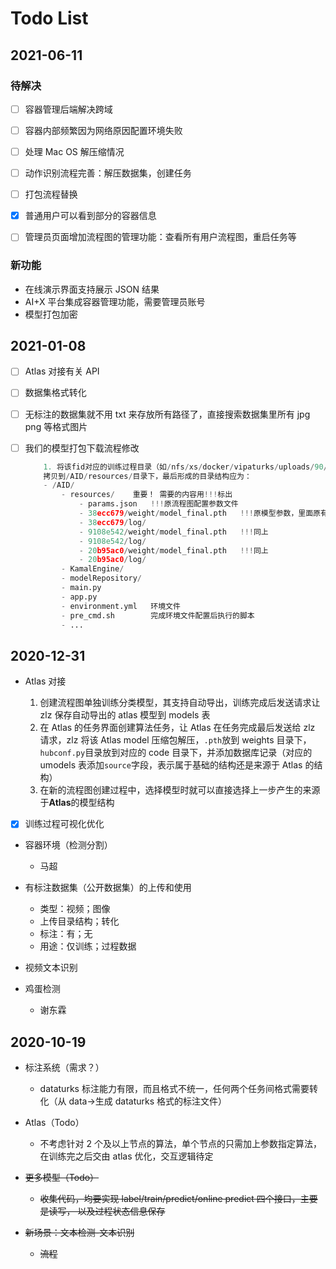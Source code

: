 # Todo List

## 2021-06-11

### 待解决

- [ ] 容器管理后端解决跨域
- [ ] 容器内部频繁因为网络原因配置环境失败

- [ ] 处理 Mac OS 解压缩情况
- [ ] 动作识别流程完善：解压数据集，创建任务
- [ ] 打包流程替换

- [x] 普通用户可以看到部分的容器信息
- [ ] 管理员页面增加流程图的管理功能：查看所有用户流程图，重启任务等

### 新功能

- 在线演示界面支持展示 JSON 结果
- AI+X 平台集成容器管理功能，需要管理员账号
- 模型打包加密

## 2021-01-08

- [ ] Atlas 对接有关 API
- [ ] 数据集格式转化
- [ ] 无标注的数据集就不用 txt 来存放所有路径了，直接搜索数据集里所有 jpg png 等格式图片
- [ ] 我们的模型打包下载流程修改

  ```python
      1. 将该fid对应的训练过程目录（如/nfs/xs/docker/vipaturks/uploads/90/）下的所有【节点id/weight/model_final.pth】 比如glob(*/weight/model_final.pth)
      拷贝到/AID/resources/目录下，最后形成的目录结构应为：
      - /AID/
          - resources/    重要！ 需要的内容用!!!标出
              - params.json   !!!原流程图配置参数文件
              - 38ecc679/weight/model_final.pth   !!!原模型参数，里面原有的input/ output/
              - 38ecc679/log/
              - 9108e542/weight/model_final.pth   !!!同上
              - 9108e542/log/
              - 20b95ac0/weight/model_final.pth   !!!同上
              - 20b95ac0/log/
          - KamalEngine/
          - modelRepository/
          - main.py
          - app.py
          - environment.yml   环境文件
          - pre_cmd.sh        完成环境文件配置后执行的脚本
          - ...
  ```

## 2020-12-31

- Atlas 对接

  1. 创建流程图单独训练分类模型，其支持自动导出，训练完成后发送请求让 zlz 保存自动导出的 atlas 模型到 models 表
  2. 在 Atlas 的任务界面创建算法任务，让 Atlas 在任务完成最后发送给 zlz 请求，zlz 将该 Atlas model 压缩包解压，`.pth`放到 weights 目录下，`hubconf.py`目录放到对应的 code 目录下，并添加数据库记录（对应的 umodels 表添加`source`字段，表示属于基础的结构还是来源于 Atlas 的结构）
  3. 在新的流程图创建过程中，选择模型时就可以直接选择上一步产生的来源于**Atlas**的模型结构

- [x] 训练过程可视化优化

- 容器环境（检测分割）

  - 马超

- 有标注数据集（公开数据集）的上传和使用

  - 类型：视频；图像
  - 上传目录结构；转化
  - 标注：有；无
  - 用途：仅训练；过程数据

- 视频文本识别

- 鸡蛋检测
  - 谢东霖

## 2020-10-19

- 标注系统（需求？）

  - dataturks 标注能力有限，而且格式不统一，任何两个任务间格式需要转化（从 data->生成 dataturks 格式的标注文件）

- Atlas（Todo）

  - 不考虑针对 2 个及以上节点的算法，单个节点的只需加上参数指定算法，在训练完之后交由 atlas 优化，交互逻辑待定

- ~~更多模型（Todo）~~

  - ~~收集代码，均要实现 label/train/predict/online predict 四个接口，主要是读写， 以及过程状态信息保存~~

- ~~新场景：文本检测-文本识别~~

  - ~~流程~~
